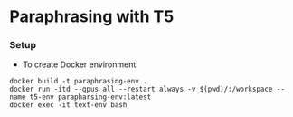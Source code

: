 # Paraphrasing with T5

### Setup 

- To create Docker environment:
```
docker build -t paraphrasing-env .
docker run -itd --gpus all --restart always -v $(pwd)/:/workspace --name t5-env parapharsing-env:latest
docker exec -it text-env bash
```
